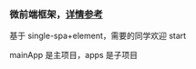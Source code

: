 ### 微前端框架，[详情参考](https://juejin.im/post/5e7b72e3f265da42eb57f970)

基于 single-spa+element，需要的同学欢迎 start

mainApp 是主项目，apps 是子项目
